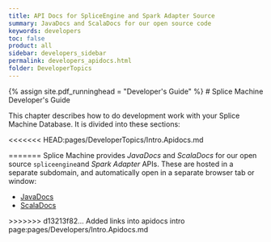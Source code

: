 ```yaml
---
title: API Docs for SpliceEngine and Spark Adapter Source
summary: JavaDocs and ScalaDocs for our open source code
keywords: developers
toc: false
product: all
sidebar: developers_sidebar
permalink: developers_apidocs.html
folder: DeveloperTopics
---
```

<section>
<div class="TopicContent" data-swiftype-index="true" markdown="1">
{% assign site.pdf_runninghead = "Developer's Guide" %}
# Splice Machine Developer's Guide

This chapter describes how to do development work with your Splice
Machine Database. It is divided into these sections:

<<<<<<< HEAD:pages/DeveloperTopics/Intro.Apidocs.md

=======
Splice Machine provides *JavaDocs* and *ScalaDocs* for our open source `spliceengine`and *Spark Adapter* APIs. These are hosted in a separate subdomain, and automatically open in a separate browser tab or window:

<ul>
   <li><a href="https://apidocs.splicemachine.com/JavaDocs/{{site.build_version}}" target="blank">JavaDocs</a></li>
   <li><a href="https://apidocs.splicemachine.com/ScalaDocs/{{site.build_version}}" target="blank">ScalaDocs</a></li>
</ul>
>>>>>>> d13213f82... Added links into apidocs intro page:pages/Developers/Intro.Apidocs.md

</div>
</section>
